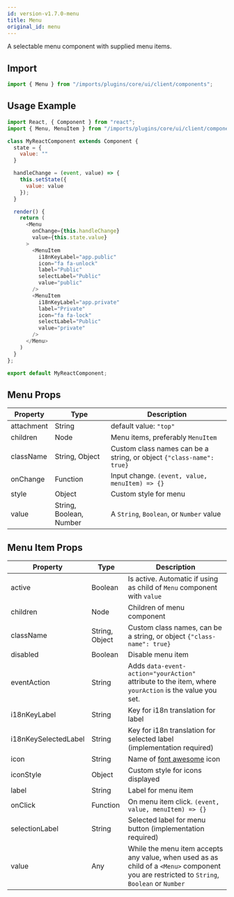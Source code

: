 ```yaml
---
id: version-v1.7.0-menu
title: Menu
original_id: menu
---
```

    
A selectable menu component with supplied menu items.

## Import

```javascript
import { Menu } from "/imports/plugins/core/ui/client/components";
```

## Usage Example

```javascript
import React, { Component } from "react";
import { Menu, MenuItem } from "/imports/plugins/core/ui/client/components";

class MyReactComponent extends Component {
  state = {
    value: ""
  }

  handleChange = (event, value) => {
    this.setState({
      value: value
    });
  }

  render() {
    return (
      <Menu
        onChange={this.handleChange}
        value={this.state.value}
      >
        <MenuItem
          i18nKeyLabel="app.public"
          icon="fa fa-unlock"
          label="Public"
          selectLabel="Public"
          value="public"
        />
        <MenuItem
          i18nKeyLabel="app.private"
          label="Private"
          icon="fa fa-lock"
          selectLabel="Public"
          value="private"
        />
      </Menu>
    )
  }
};

export default MyReactComponent;
```

## Menu Props

| Property   | Type                    | Description                                                          |
| ---------- | ----------------------- | -------------------------------------------------------------------- |
| attachment | String                  | default value: `"top"`                                               |
| children   | Node                    | Menu items, preferably `MenuItem`                                    |
| className  | String, Object          | Custom class names can be a string, or object `{"class-name": true}` |
| onChange   | Function                | Input change. `(event, value, menuItem) => {}`                       |
| style      | Object                  | Custom style for menu                                                |
| value      | String, Boolean, Number | A `String`, `Boolean`, or `Number` value                             |

## Menu Item Props

| Property             | Type           | Description                                                                                                                                |
| -------------------- | -------------- | ------------------------------------------------------------------------------------------------------------------------------------------ |
| active               | Boolean        | Is active. Automatic if using as child of `Menu` component with `value`                                                                    |
| children             | Node           | Children of menu component                                                                                                                 |
| className            | String, Object | Custom class names, can be a string, or object `{"class-name": true}`                                                                      |
| disabled             | Boolean        | Disable menu item                                                                                                                          |
| eventAction          | String         | Adds `data-event-action="yourAction"` attribute to the item, where `yourAction` is the value you set.                                      |
| i18nKeyLabel         | String         | Key for i18n translation for label                                                                                                         |
| i18nKeySelectedLabel | String         | Key for i18n translation for selected label (implementation required)                                                                      |
| icon                 | String         | Name of [font awesome](https://fortawesome.github.io/Font-Awesome/) icon                                                                   |
| iconStyle            | Object         | Custom style for icons displayed                                                                                                           |
| label                | String         | Label for menu item                                                                                                                        |
| onClick              | Function       | On menu item click. `(event, value, menuItem) => {}`                                                                                       |
| selectionLabel       | String         | Selected label for menu button (implementation required)                                                                                   |
| value                | Any            | While the menu item accepts any value, when used as as child of a `<Menu>` component you are restricted to `String`, `Boolean` or `Number` |
